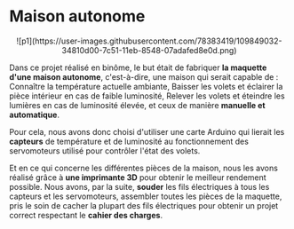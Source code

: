 <h1>Maison autonome</h1>
<p align="center">
  ![p1](https://user-images.githubusercontent.com/78383419/109849032-34810d00-7c51-11eb-8548-07adafed8e0d.png)
</p>

Dans ce projet réalisé en binôme, le but était de fabriquer <strong>la maquette d'une maison autonome</strong>, c'est-à-dire, une maison qui serait capable de : 
Connaître la température actuelle ambiante,
Baisser les volets et éclairer la pièce intérieur en cas de faible luminosité,
Relever les volets et éteindre les lumières en cas de luminosité élevée, et ceux de manière <strong>manuelle et automatique</strong>. 

Pour cela, nous avons donc choisi d'utiliser une carte Arduino qui lierait les <strong>capteurs</strong> de température et de luminosité au fonctionnement des servomoteurs utilisé pour contrôler l'état des volets. 

Et en ce qui concerne les différentes pièces de la maison, nous les avons réalisé grâce à <strong>une imprimante 3D</strong> pour obtenir le meilleur rendement possible. 
Nous avons, par la suite, <strong>souder</strong> les fils électriques à tous les capteurs et les servomoteurs, assembler toutes les pièces de la maquette, pris le soin de cacher la plupart des fils électriques pour obtenir un projet correct respectant le <strong>cahier des charges</strong>.
